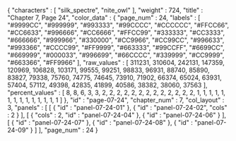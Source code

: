 {
  "characters" : [
    "silk_spectre",
    "nite_owl"
  ],
  "weight" : 724,
  "title" : "Chapter 7, Page 24",
  "color_data" : {
    "page_num" : 24,
    "labels" : [
      "#9999CC",
      "#999999",
      "#993333",
      "#99CCCC",
      "#CCCCCC",
      "#FFCC66",
      "#CC6633",
      "#996666",
      "#CC6666",
      "#FFCC99",
      "#333333",
      "#CC3333",
      "#666666",
      "#999966",
      "#330000",
      "#CC9966",
      "#CC99CC",
      "#996633",
      "#993366",
      "#CCCC99",
      "#FF9999",
      "#663333",
      "#99CCFF",
      "#6699CC",
      "#669999",
      "#000033",
      "#996699",
      "#66CCCC",
      "#339999",
      "#CC9999",
      "#663366",
      "#FF9966"
    ],
    "raw_values" : [
      311231,
      310604,
      242131,
      147359,
      120969,
      106828,
      103171,
      99555,
      99251,
      98833,
      96931,
      88740,
      85890,
      83827,
      79338,
      75760,
      74775,
      74645,
      73910,
      71902,
      66374,
      65024,
      63931,
      57404,
      57112,
      49398,
      42835,
      41899,
      40586,
      38382,
      38060,
      37563
    ],
    "percent_values" : [
      8,
      8,
      6,
      3,
      3,
      2,
      2,
      2,
      2,
      2,
      2,
      2,
      2,
      2,
      2,
      2,
      2,
      2,
      1,
      1,
      1,
      1,
      1,
      1,
      1,
      1,
      1,
      1,
      1,
      1,
      1,
      1
    ]
  },
  "id" : "page-07-24",
  "chapter_num" : 7,
  "col_layout" : 3,
  "panels" : [
    [
      {
        "id" : "panel-07-24-01"
      },
      {
        "id" : "panel-07-24-02",
        "cols" : 2
      }
    ],
    [
      {
        "cols" : 2,
        "id" : "panel-07-24-04"
      },
      {
        "id" : "panel-07-24-06"
      }
    ],
    [
      {
        "id" : "panel-07-24-07"
      },
      {
        "id" : "panel-07-24-08"
      },
      {
        "id" : "panel-07-24-09"
      }
    ]
  ],
  "page_num" : 24
}
